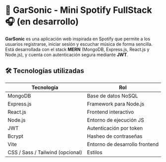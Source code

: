 # 🎵 GarSonic - Mini Spotify FullStack 🎧 (en desarrollo)

**GarSonic** es una aplicación web inspirada en Spotify que permite a los usuarios registrarse, iniciar sesión y escuchar música de forma sencilla. Está desarrollada con el stack **MERN** (MongoDB, Express.js, React.js y Node.js), y cuenta con autenticación segura mediante **JWT**.

## 🛠️ Tecnologías utilizadas

| Tecnología | Rol |
|------------|------|
| MongoDB    | Base de datos NoSQL |
| Express.js | Framework para Node.js |
| React.js   | Frontend interactivo |
| Node.js    | Entorno de ejecución JS |
| JWT        | Autenticación por token |
| Bcrypt     | Hasheo de contraseñas |
| Vite       | Entorno de desarrollo frontend |
| CSS / Sass / Tailwind (opcional) | Estilos |
